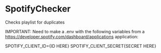 ﻿# SpotifyChecker
Checks playlist for duplicates

IMPORTANT: Need to make a .env with the following variables from a https://developer.spotify.com/dashboard/applications application:

SPOTIFY_CLIENT_ID={ID HERE}
SPOTIFY_CLIENT_SECRET{SECRET HERE}
